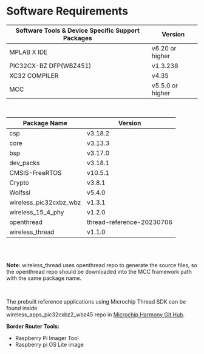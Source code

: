 # Software Requirements

|Software Tools & Device Specific Support Packages|Version|
|-------------------------------------------------|-------|
|MPLAB X IDE|v6.20 or higher|
|PIC32CX-BZ DFP\(WBZ451\)|v1.3.238|
|XC32 COMPILER|v4.35|
|MCC|v5.5.0 or higher|

<br />

|Package Name|Version|
|------------|-------|
|csp|v3.18.2|
|core|v3.13.3|
|bsp|v3.17.0|
|dev\_packs|v3.18.1|
|CMSIS-FreeRTOS|v10.5.1|
|Crypto|v3.8.1|
|Wolfssl|v5.4.0|
|wireless\_pic32cxbz\_wbz|v1.3.1|
|wireless\_15\_4\_phy|v1.2.0|
|openthread|thread-reference-20230706|
|wireless\_thread|v1.1.0|

<br />

<br />

**Note:** wireless\_thread uses openthread repo to generate the source files, so the openthread repo should be downloaded into the MCC framework path with the same package name.

<br />

The prebuilt reference applications using Microchip Thread SDK can be found inside<br /> wireless\_apps\_pic32cxbz2\_wbz45 repo in [Microchip Harmony Git Hub](https://github.com/Microchip-MPLAB-Harmony).

**Border Router Tools:**

-   Raspberry Pi Imager Tool
-   Raspberry pi OS Lite image

